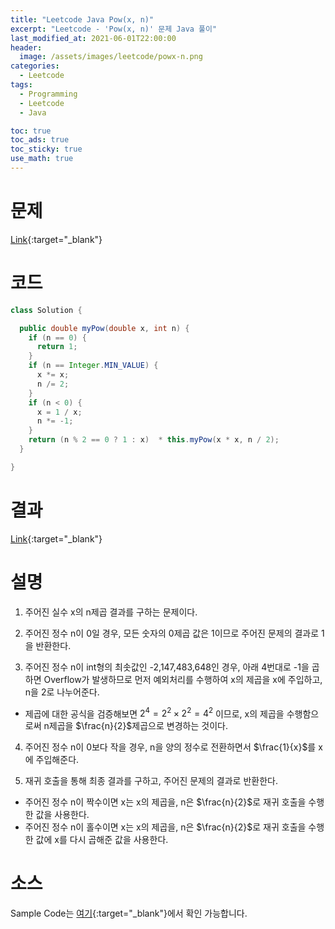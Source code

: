 ```yaml
---
title: "Leetcode Java Pow(x, n)"
excerpt: "Leetcode - 'Pow(x, n)' 문제 Java 풀이"
last_modified_at: 2021-06-01T22:00:00
header:
  image: /assets/images/leetcode/powx-n.png
categories:
  - Leetcode
tags:
  - Programming
  - Leetcode
  - Java

toc: true
toc_ads: true
toc_sticky: true
use_math: true
---
```

# 문제
[Link](https://leetcode.com/problems/powx-n/){:target="_blank"}

# 코드
```java
class Solution {

  public double myPow(double x, int n) {
    if (n == 0) {
      return 1;
    }
    if (n == Integer.MIN_VALUE) {
      x *= x;
      n /= 2;
    }
    if (n < 0) {
      x = 1 / x;
      n *= -1;
    }
    return (n % 2 == 0 ? 1 : x)  * this.myPow(x * x, n / 2);
  }

}
```

# 결과
[Link](https://leetcode.com/submissions/detail/501342931/){:target="_blank"}

# 설명
1. 주어진 실수 x의 n제곱 결과를 구하는 문제이다.

2. 주어진 정수 n이 0일 경우, 모든 숫자의 0제곱 값은 1이므로 주어진 문제의 결과로 1을 반환한다.

3. 주어진 정수 n이 int형의 최솟값인 -2,147,483,648인 경우, 아래 4번대로 -1을 곱하면 Overflow가 발생하므로 먼저 예외처리를 수행하여 x의 제곱을 x에 주입하고, n을 2로 나누어준다.
- 제곱에 대한 공식을 검증해보면 $2^4=2^2 \times 2^2=4^2$ 이므로, x의 제곱을 수행함으로써 n제곱을 $\frac{n}{2}$제곱으로 변경하는 것이다.

4. 주어진 정수 n이 0보다 작을 경우, n을 양의 정수로 전환하면서 $\frac{1}{x}$를 x에 주입해준다.

5. 재귀 호출을 통해 최종 결과를 구하고, 주어진 문제의 결과로 반환한다.
- 주어진 정수 n이 짝수이면 x는 x의 제곱을, n은 $\frac{n}{2}$로 재귀 호출을 수행한 값을 사용한다.
- 주어진 정수 n이 홀수이면 x는 x의 제곱을, n은 $\frac{n}{2}$로 재귀 호출을 수행한 값에 x를 다시 곱해준 값을 사용한다.

# 소스
Sample Code는 [여기](https://github.com/GracefulSoul/leetcode/blob/master/src/main/java/gracefulsoul/problems/PowXN.java){:target="_blank"}에서 확인 가능합니다.